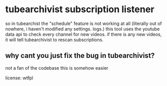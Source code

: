 # tubearchivist subscription listener

so in tubearchist the "schedule" feature is not working at all (literally out of nowhere, i haven't modified any settings. logs.)
this tool uses the youtube data api to check every channel for new videos. if there is any new videos, it will tell tubearchivist to rescan subscriptions.

## why cant you just fix the bug in tubearchivist?

not a fan of the codebase 
this is somehow easier 

license: wtfpl
